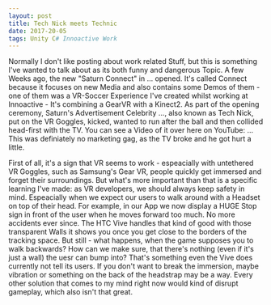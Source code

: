 ```yaml
---
layout: post
title: Tech Nick meets Technic
date: 2017-20-05
tags: Unity C# Innoactive Work
---
```

Normally I don't like posting about work related Stuff, but this is something I've wanted to talk about as its both funny and dangerous Topic.
A few Weeks ago, the new "Saturn Connect" in ... opened. It's called Connect because it focuses on new Media and also contains some Demos of them - one of them was a VR-Soccer Experience I've created whilst working at Innoactive - It's combining a GearVR with a Kinect2. As part of the opening ceremony, Saturn's Advertisement Celebrity ..., also known as Tech Nick, put on the VR Goggles, kicked, wanted to run after the ball and then collided head-first with the TV. You can see a Video of it over here on YouTube:
...
This was definiately no marketing gag, as the TV broke and he got hurt a little.

First of all, it's a sign that VR seems to work - espeacially with untethered VR Goggles, such as Samsung's Gear VR, people quickly get immersed and forget their surroundings.
But what's more important than that is a specific learning I've made: as VR developers, we should always keep safety in mind. Espeacially when we expect our users to walk around with a Headset on top of their head. For example, in our App we now display a HUGE Stop sign in front of the user when he moves forward too much. No more accidents ever since. The HTC Vive handles that kind of good with those transparent Walls it shows you once you get close to the borders of the tracking space.
But still - what happens, when the game supposes you to walk backwards? How can we make sure, that there's nothing (even if it's just a wall) the uesr can bump into? That's something even the Vive does currently not tell its users. If you don't want to break the immersion, maybe vibration or something on the back of the headstrap may be a way. Every other solution that comes to my mind right now would kind of disrupt gameplay, which also isn't that great. 